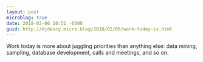 ```yaml
---
layout: post
microblog: true
date: 2018-02-06 10:51 -0500
guid: http://mjdescy.micro.blog/2018/02/06/work-today-is.html
---
```

Work today is more about juggling priorities than anything else: data mining, sampling, database development, calls and meetings, and so on.
